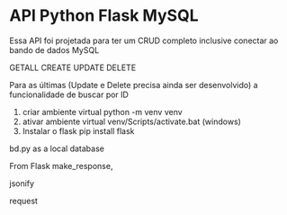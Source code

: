 # API Python Flask MySQL

Essa API foi projetada para ter um CRUD completo inclusive conectar ao bando de dados MySQL

GETALL
CREATE
UPDATE
DELETE

Para as últimas (Update e Delete precisa ainda ser desenvolvido) a funcionalidade de buscar por ID


1. criar ambiente virtual
python -m venv venv
2. ativar ambiente virtual
venv/Scripts/activate.bat (windows)
3. Instalar o flask
pip install flask

bd.py as a local database

From Flask
make_response,

jsonify

request